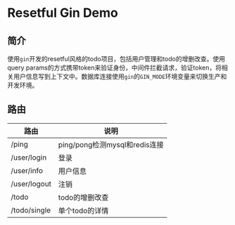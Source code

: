 # Resetful Gin Demo



## 简介

使用`gin`开发的resetful风格的todo项目，包括用户管理和todo的增删改查。使用query params的方式携带token来验证身份，中间件拦截请求，验证token，将相关用户信息写到上下文中。数据库连接使用`gin`的`GIN_MODE`环境变量来切换生产和开发环境。



## 路由

| 路由         | 说明                          |
| ------------ | ----------------------------- |
| /ping        | ping/pong检测mysql和redis连接 |
| /user/login  | 登录                          |
| /user/info   | 用户信息                      |
| /user/logout | 注销                          |
| /todo        | todo的增删改查                |
| /todo/single | 单个todo的详情                |

